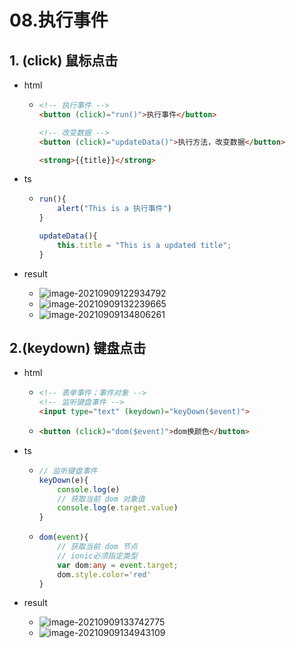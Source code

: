 # 08.执行事件

## 1. (click) 鼠标点击

- html

  - ```html
    <!-- 执行事件 -->
    <button (click)="run()">执行事件</button>
    
    <!-- 改变数据 -->
    <button (click)="updateData()">执行方法，改变数据</button>
    
    <strong>{{title}}</strong>
    ```

- ts

  - ```typescript
    run(){
        alert("This is a 执行事件")
    }
    
    updateData(){
        this.title = "This is a updated title";
    }
    
    ```

- result

  - ![image-20210909122934792](https://raw.githubusercontent.com/TWDH/Leetcode-From-Zero/pictures/img/image-20210909122934792.png)
  - ![image-20210909132239665](https://raw.githubusercontent.com/TWDH/Leetcode-From-Zero/pictures/img/image-20210909132239665.png)
  - ![image-20210909134806261](https://raw.githubusercontent.com/TWDH/Leetcode-From-Zero/pictures/img/image-20210909134806261.png)



## 2.(keydown) 键盘点击

- html

  - ```html
    <!-- 表单事件；事件对象 -->
    <!-- 监听键盘事件 -->
    <input type="text" (keydown)="keyDown($event)">
    ```

  - ```html
    <button (click)="dom($event)">dom换颜色</button>
    ```

- ts

  - ```typescript
    // 监听键盘事件
    keyDown(e){
        console.log(e)
        // 获取当前 dom 对象值
        console.log(e.target.value)
    }
    ```

  - ```typescript
    dom(event){
        // 获取当前 dom 节点
        // ionic必须指定类型
        var dom:any = event.target;
        dom.style.color='red'
    }
    ```

- result
  - ![image-20210909133742775](https://raw.githubusercontent.com/TWDH/Leetcode-From-Zero/pictures/img/image-20210909133742775.png)
  - ![image-20210909134943109](https://raw.githubusercontent.com/TWDH/Leetcode-From-Zero/pictures/img/image-20210909134943109.png)



































